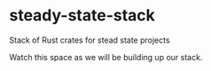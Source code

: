 # steady-state-stack
Stack of Rust crates for stead state projects

Watch this space as we will be building up our stack.


